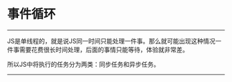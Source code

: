 # 事件循环 #


----------

JS是单线程的，就是说JS同一时间只能处理一件事。那么就可能出现这种情况一件事需要花费很长时间处理，后面的事情只能等待，体验就非常差。

所以JS中将执行的任务分为两类：同步任务和异步任务。

****